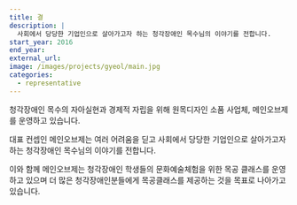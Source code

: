 ```yaml
---
title: 결
description: |
  사회에서 당당한 기업인으로 살아가고자 하는 청각장애인 목수님의 이야기를 전합니다.
start_year: 2016
end_year:
external_url:
image: /images/projects/gyeol/main.jpg
categories:
  - representative
---
```


청각장애인 목수의 자아실현과 경제적 자립을 위해 원목디자인 소품 사업체, 메인오브제를 운영하고 있습니다.

대표 컨셉인 메인오브제는 여러 어려움을 딛고 사회에서 당당한 기업인으로 살아가고자 하는
청각장애인 목수님의 이야기를 전합니다.

이와 함께 메인오브제는 청각장애인 학생들의 문화예술체험을 위한 목공 클래스를 운영하고 있으며
더 많은 청각장애인분들에게 목공클래스를 제공하는 것을 목표로 나아가고 있습니다.
